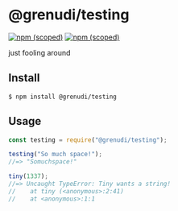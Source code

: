 # @grenudi/testing

[![npm (scoped)](https://img.shields.io/badge/dynamic/json.svg?color=green&label=version&query=%24.version&url=https%3A%2F%2Fraw.githubusercontent.com%2Fgrenudi-js-modules%2Ftesting%2Fmaster%2Fpackage.json)](https://www.npmjs.com/package/@grenudi/testing)
[![npm (scoped)](https://img.shields.io/badge/dynamic/json.svg?color=yellow&label=size&query=%24.size&suffix=kB&url=https%3A%2F%2Fapi.github.com%2Frepos%2Fgrenudi-js-modules%2Ftesting)](https://www.npmjs.com/package/@grenudi/testing)

just fooling around

## Install

```
$ npm install @grenudi/testing
```

## Usage

```js
const testing = require("@grenudi/testing");

testing("So much space!");
//=> "Somuchspace!"

tiny(1337);
//=> Uncaught TypeError: Tiny wants a string!
//    at tiny (<anonymous>:2:41)
//    at <anonymous>:1:1
```
